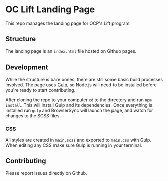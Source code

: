 # OC Lift Landing Page

This repo manages the landing page for OCP's Lift program.

## Structure

The landing page is an `index.html` file hosted on Github pages.

## Development

While the structure is bare bones, there are still some basic build processes involved. The page uses [Gulp](https://gulpjs.com/), so Node.js will need to be installed before you're ready to start contributing.

After cloning the repo to your computer `cd` to the directory and run `npm install`. This will install Gulp and its dependencies. Once everything is installed run `gulp` and BrowserSync will launch the page, and watch for changes to the SCSS files.

### CSS

All styles are created in `main.scss` and exported to `main.css` with Gulp. When editing any CSS make sure Gulp is running in your terminal.

## Contributing

Please report issues directly on Github. 

